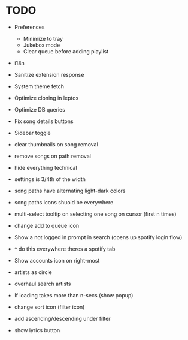 # TODO
- Preferences
  - Minimize to tray
  - Jukebox mode
  - Clear queue before adding playlist
- i18n
- Sanitize extension response
- System theme fetch
- Optimize cloning in leptos
- Optimize DB queries
- Fix song details buttons
- Sidebar toggle
- clear thumbnails on song removal
- remove songs on path removal

- hide everything technical
- settings is 3/4th of the width
- song paths have alternating light-dark colors
- song paths icons shuold be everywhere
- multi-select tooltip on selecting one song on cursor (first n times)
- change add to queue icon
- Show a not logged in prompt in search (opens up spotify login flow)
- ^ do this everywhere theres a spotify tab
- Show accounts icon on right-most
- artists as circle
- overhaul search artists
- If loading takes more than n-secs (show popup)
- change sort icon (filter icon)
- add ascending/descending under filter
- show lyrics button
